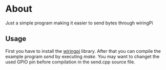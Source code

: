# About

Just a simple program making it easier to send bytes through wiringPi


## Usage

First you have to install the [wiringpi](https://projects.drogon.net/raspberry-pi/wiringpi/download-and-install/) library.
After that you can compile the example program *send* by executing *make*. 
You may want to changet the used GPIO pin before compilation in the send.cpp source file.
